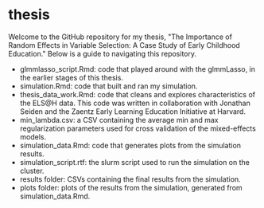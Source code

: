 # thesis

Welcome to the GitHub repository for my thesis, "The Importance of Random Effects in Variable Selection: A Case Study of Early Childhood Education." 
Below is a guide to navigating this repository.

- glmmlasso_script.Rmd: code that played around with the glmmLasso, in the earlier stages of this thesis.
- simulation.Rmd: code that built and ran my simulation.
- thesis_data_work.Rmd: code that cleans and explores characteristics of the ELS@H data. This code was written in collaboration with Jonathan Seiden and the Zaentz Early Learning Education Initiative at Harvard.
- min_lambda.csv: a CSV containing the average min and max regularization parameters used for cross validation of the mixed-effects models.
- simulation_data.Rmd: code that generates plots from the simulation results.
- simulation_script.rtf: the slurm script used to run the simulation on the cluster.
- results folder: CSVs containing the final results from the simulation.
- plots folder: plots of the results from the simulation, generated from simulation_data.Rmd.


